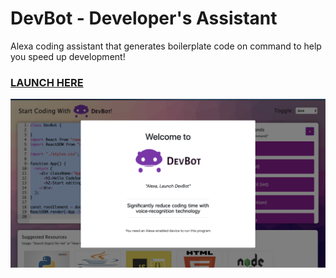 # DevBot - Developer's Assistant

Alexa coding assistant that generates boilerplate code on command to help you speed up development!

### [LAUNCH HERE](https://devbot2019.herokuapp.com/) 

<img src="devbot-landing.png" width=1000 />
